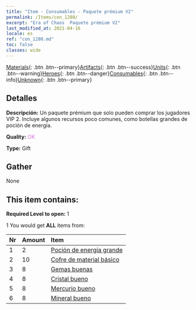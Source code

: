```yaml
---
title: "Item - Consumables - Paquete prémium V2"
permalink: /Items/con_1280/
excerpt: "Era of Chaos  Paquete prémium V2"
last_modified_at: 2021-04-16
locale: es
ref: "con_1280.md"
toc: false
classes: wide
---
```

 [Materials](/es/Items/){: .btn .btn--primary}[Artifacts](/es/Items/Artifacts/){: .btn .btn--success}[Units](/es/Items/Units/){: .btn .btn--warning}[Heroes](/es/Items/Heroes/){: .btn .btn--danger}[Consumables](/es/Items/Consumables/){: .btn .btn--info}[Unknown](/es/Items/Unknown/){: .btn .btn--primary}

## Detalles
 **Descripción:** Un paquete prémium que solo pueden comprar los jugadores VIP 2. Incluye algunos recursos poco comunes, como botellas grandes de poción de energía.

 **Quality:** <span style="color: #DA70D6">OK</span>

 **Type:** Gift

## Gather

  None

## This item contains:

 **Required Level to open:** 1

 1 You would get **ALL** items  from:

  | Nr | Amount |     Item    |
  |:---|:-------|:------------|
  | 1 | 2 | [Poción de energía grande](/es/Items/con_706/) |  | 
  | 2 | 10 | [Cofre de material básico](/es/Items/con_756/) |  | 
  | 3 | 8 | [Gemas buenas](/es/Items/mat_16/) |  | 
  | 4 | 8 | [Cristal bueno](/es/Items/mat_17/) |  | 
  | 5 | 8 | [Mercurio bueno](/es/Items/mat_14/) |  | 
  | 6 | 8 | [Mineral bueno](/es/Items/mat_12/) |  | 
